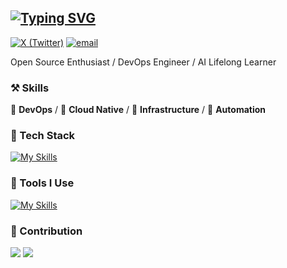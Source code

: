 [![Typing SVG](https://readme-typing-svg.demolab.com?font=Fira+Code&pause=1000&center=false%C2%A0%C2%A0%E9%94%99%E8%AF%AF%E7%9A%84&vCenter=false%C2%A0%C2%A0%E9%94%99%E8%AF%AF%E7%9A%84&repeat=true%C2%A0%C2%A0%E7%9C%9F%E7%9A%84&random=false%C2%A0%C2%A0%E9%94%99%E8%AF%AF%E7%9A%84&width=435&lines=Hi+there+%F0%9F%91%8B%2C+this+is+Theo+Zhang+%F0%9F%91%A8%E2%80%8D%F0%9F%92%BB%E2%9C%A8%E2%80%9D)](https://git.io/typing-svg)
---
[![X (Twitter)](https://img.shields.io/badge/-Theo_Zhang-black?labelColor=black&logo=x&logoColor=white&style=flat-square)](https://x.com/theoz404)
[![email](https://img.shields.io/badge/-zhangzhiaowork@gmail.com-black?labelColor=black&logo=gmail&logoColor=white&style=flat-square)](mailto:zhangzhiaowork@gmail.com)

Open Source Enthusiast / DevOps Engineer / AI Lifelong Learner

### ⚒ Skills
🥪 **DevOps** / 🥗 **Cloud Native** / 🍊 **Infrastructure** / 🍑 **Automation**

### 🍉 Tech Stack

[![My Skills](https://skillicons.dev/icons?i=kubernetes,docker,python,bash,mysql,postgres,linux,redis,windows,fastapi)](https://skillicons.dev)
### 🔨 Tools I Use
[![My Skills](https://skillicons.dev/icons?i=mysql,kubernetes,redis,docker,kubernetes,nginx,git,github,gitlab,grafana,githubactions,postman,jenkins,aws,ansible,gcp,cloudflare,pycharm,bots)](https://skillicons.dev)

### 🍏 Contribution
![](https://github-readme-stats.vercel.app/api?username=zaops&show_icons=true&theme=dark)
![](http://github-profile-summary-cards.vercel.app/api/cards/profile-details?username=zaops&theme=dark)
